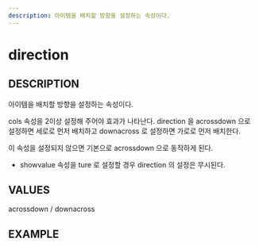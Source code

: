 ```yaml
---
description: 아이템을 배치할 방향을 설정하는 속성이다.
---
```


# direction

## DESCRIPTION

아이템을 배치할 방향을 설정하는 속성이다. 

cols 속성을 2이상 설정해 주어야 효과가 나타난다. direction 을 acrossdown 으로 설정하면 세로로 먼저 배치하고 downacross 로 설정하면 가로로 먼저 배치한다. 

이 속성을 설정되지 않으면 기본으로 acrossdown 으로 동작하게 된다.

* showvalue 속성을 ture 로 설정할 경우 direction 의 설정은 무시된다. 

## VALUES

acrossdown / downacross

## EXAMPLE



 

